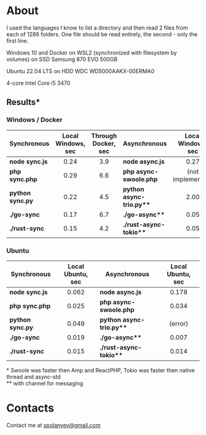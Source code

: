 # About

I used the languages I know to list a directory and then read 2 files from each of 1286 folders. One file should be read entirely, the second - only the first line.

Windows 10 and Docker on WSL2 (synchronized with filesystem by volumes) on SSD Samsung 870 EVO 500GB

Ubuntu 22.04 LTS on HDD WDC WD5000AAKX-00ERMA0

4-core Intel Core i5 3470

## Results*

### Windows / Docker

| Synchronous        | Local Windows, sec | Through Docker, sec | Asynchronous               | Local Windows, sec | Through Docker, sec |
|--------------------|:------------------:|:-------------------:|----------------------------|:------------------:|:-------------------:|
| __node sync.js__   |        0.24        |         3.9         | __node async.js__          |        0.27        |         1.7         |
| __php sync.php__   |        0.29        |         6.6         | __php async-swoole.php__   | (not implemented)  |         1.8         |
| __python sync.py__ |        0.22        |         4.5         | __python async-trio.py**__ |        2.00        |         3.1         |
| __./go-sync__      |        0.17        |         6.7         | __./go-async**__           |        0.05        |         1.3         |
| __./rust-sync__    |        0.15        |         4.2         | __./rust-async-tokio**__   |        0.05        |         0.8         |

### Ubuntu

| Synchronous        | Local Ubuntu, sec | Asynchronous               | Local Ubuntu, sec | 
|--------------------|:-----------------:|----------------------------|:-----------------:|
| __node sync.js__   |       0.062       | __node async.js__          |       0.178       | 
| __php sync.php__   |       0.025       | __php async-swoole.php__   |       0.034       | 
| __python sync.py__ |       0.049       | __python async-trio.py**__ |      (error)      | 
| __./go-sync__      |       0.019       | __./go-async**__           |       0.007       | 
| __./rust-sync__    |       0.015       | __./rust-async-tokio**__   |       0.014       | 


\* Swoole was faster then Amp and ReactPHP, Tokio was faster then native thread and async-std<br/>
** with channel for messaging


# Contacts

Contact me at [spolanyev@gmail.com](mailto:spolanyev@gmail.com?subject=Comparison) 
